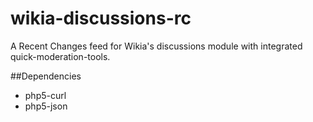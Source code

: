 # wikia-discussions-rc
A Recent Changes feed for Wikia's discussions module with integrated quick-moderation-tools.

##Dependencies
- php5-curl
- php5-json
